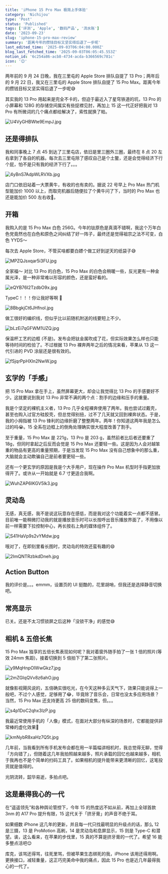 ```yaml
---
title: 'iPhone 15 Pro Max 极简上手体验'
category: 'Nichijou'
type: 'Post'
status: 'Published'
tags: ['评测', 'Apple', '数码产品', '流水账']
date: '2023-09-23'
slug: 'iphone-15-pro-max-review'
summary: '距离今年的攒钱目标又坚实得后退了一步呢'
last_edited_time: '2025-09-03T06:04:00.000Z'
blog_last_fetched_time: '2025-09-03T06:05:45.553Z'
notion_id: '6c254a86-acb8-4734-acda-b366569c781c'
icon: '😊'
---
```


两年前的 9 月 24 日晚，我在三里屯的 Apple Store 排队自提了 13 Pro；两年后的 9 月 22 日，我又在三里屯的 Apple Store 排队自提了 15 Pro Max。距离今年的攒钱目标又坚实得后退了一步呢😅

其实我的 13 Pro 用起来是完全不卡的，但迫于最近入了星穹铁道的坑，13 Pro 的小屏幕和 128G 的存储空间属实有些捉襟见肘，再加上 15 这一代正好把我对 13 Pro 有所微词的几个痛点都给解决了，索性就换了帕。

![U4VyGHBWte9EmpJ.jpg](https://cdn.sa.net/2024/03/16/U4VyGHBWte9EmpJ.jpg)

## 还是得排队

我和同事晚上 7 点 45 到达了三里屯店，依旧是里三圈外三圈，最终在 8 点 20 左右拿到了各自的机器。每次去三里屯除了感叹自己是个土鳖，还是会觉得经济下行个屁，怕不是只有我的经济下行了。。。

![4yBnS7AdpWLRVXb.jpg](https://cdn.sa.net/2024/03/16/4yBnS7AdpWLRVXb.jpg)

店门口依旧站着一大票黄牛，有收的也有卖的。据说 22 号早上 Pro Max 热门机型能加价 1000 以上，而取完机器后随便拉了个黄牛问了下，当时的 Pro Max 也还是能加价 500 左右收🥲。

## 开箱

我购入的是 15 Pro Max 白色 256G。今年的钛原色是真滴不错啊，我这个万年白色党竟然也在白色和原色之间纠结了好一阵子，最终还是觉得祖宗之法不可变，白色 YYDS～

每次去 Apple Store，不管买啥都要白嫖个做工好到逆天的纸袋子😅

![MPZQJsxqar5i3FU.jpg](https://cdn.sa.net/2024/03/16/MPZQJsxqar5i3FU.jpg)

全家福～ 对比 13 Pro 的白色，15 Pro Max 的白色会稍暖一些，反光更有一种金属光泽，是一种非常难以形容的颜色，还是蛮好看的。

![eQYB76I2TzdbO9x.jpg](https://cdn.sa.net/2024/03/16/eQYB76I2TzdbO9x.jpg)

TypeC！！！你让我好等啊 🫠

![8BbgkjCt6JHfnol.jpg](https://cdn.sa.net/2024/03/16/8BbgkjCt6JHfnol.jpg)

做工很好的编织线，但似乎比以前随机附送的线要短上不少。

![bLzEi7qGFWM1UZQ.jpg](https://cdn.sa.net/2024/03/16/bLzEi7qGFWM1UZQ.jpg)

保温杯工艺的边框 (不是)。发布会把钛金属吹成了花，但实际效果怎么样也只能等待时间的检验了。不过根据 13 Pro 裸奔两年之后的情况来看，苹果从 13 这一代引进的 PVD 涂层还是很有效的。

![fSjqrPpHXln2NwW.jpg](https://cdn.sa.net/2024/03/16/fSjqrPpHXln2NwW.jpg)

## 玄学的「手感」

把 15 Pro Max 拿在手上，虽然屏幕更大，却会让我觉得比 13 Pro 的手感要好不少。这就要说到我对 13 Pro 非常不满的两个点：割手的边缘和压手的重量。

我是个坚定的裸机主义者，13 Pro 几乎全程裸奔使用了两年。我也尝试过戴壳，甚至也购入过官方硅胶壳，但总觉得别扭，过不了几天就又回到裸奔状态。于是，我的小拇指被 13 Pro 锋利的边缘折磨了整整两年。两年！你知道这两年我是怎么过的吗😭。15 全系在边框上的倒角处理确实很大程度改善了割手。

至于重量，15 Pro Max 是 221g，13 Pro 是 203 g，虽然前者比后者还要重了 18g，但同时拿起之后反而会觉是 15 Pro Max 还要轻一些。这是因为人会对越笨重的物品有更高的重量预期，于是当发现 15 Pro Max 没有自己想象中的那么重，大脑就会主动欺骗自己是前者要更轻一些。

还有一个更玄学的原因是我是个大手用户，现在操作 Pro Max 机型时手指更加放得开了。或许从一开始就是 6.7 寸更适合我啊。

![WuhZAP6IKGV5lk3.jpg](https://cdn.sa.net/2024/03/16/WuhZAP6IKGV5lk3.jpg)

## **灵动岛**

无感，真无感，我不是说这玩意存在感低，而是我对这个功能着实一点都不感冒。目前唯一能稍微打动我的就是播放音乐时可以长按呼出音乐播放界面了，不用像以前一样需要下拉控制中心，再长按右上角的媒体组件了。

![S41HaVp9s2vYMdw.jpg](https://cdn.sa.net/2024/03/16/S41HaVp9s2vYMdw.jpg)

哦对了，在即刻里看长图时，灵动岛的特效还蛮有趣的😄

![2ImQNTRzbkdDneh.jpg](https://cdn.sa.net/2024/03/16/2ImQNTRzbkdDneh.jpg)

## Action Button

我的评价是。。。emmm，设置页的 UI 挺酷的，花里胡哨，但我还是选择静音切换吧。

## 常亮显示

已关。还是不太习惯锁屏之后这种「没锁干净」的感觉😅

## 相机 & 五倍长焦

15 Pro Max 独享的五倍长焦表现如何呢？我对着窗外随手拍了一张 1 倍的照片(等效 24mm 焦距)，接着切换到 5 倍拍下了第二张照片。

![y9MqHnpOlWwGkz7.jpg](https://cdn.sa.net/2024/03/16/y9MqHnpOlWwGkz7.jpg)

![2mZGIqQVv8z6ahO.jpg](https://cdn.sa.net/2024/03/16/2mZGIqQVv8z6ahO.jpg)

就像影视飓风说的，五倍确实很吃光，在今天这种多云天气下，效果只能说得上一般吧，不过个人感觉，足够用了😂，毕竟除了音乐会，日常也没太多应用场景？当然，15 Pro Max 还支持更高 25 倍的数码变焦，但。。。

![s4p1DoC2qhx3lzP.jpg](https://cdn.sa.net/2024/03/16/s4p1DoC2qhx3lzP.jpg)

我最近常使用手机的「人像」模式，在面对大部分有纵深的场景时，它都能提供非常棒的虚化效果🤞

![kmNybR8xaHz7Q5t.jpg](https://cdn.sa.net/2024/03/16/kmNybR8xaHz7Q5t.jpg)

几年前，当我看到所有手机发布会都在用一半篇幅讲相机时，我总觉得无聊，觉得「方向错了」，但随着这几年我拍照越来越多，照片承载的回忆也越来越多，相机于我再也不是个简单的扫码工具了。如果相机的提升能带来更清晰的回忆，这笔投资就是值得的。

光阴流转，韶华易逝，多拍点吧。

## 这是最得我心的一代

在“遥遥领先”和各种舆论管控下，今年 15 的热度远不如从前，再加上全球首款 3nm 的 A17 Pro 提升有限，15 这代关于「挤牙膏」的声音不绝于耳。

如果细数 iPhone 这几年的更新，并且每一代只找最明显的升级点的话，那么 12 是三摄，13 是 ProMotion 高刷，14 是灵动岛和息屏显示，15 则是 Type-C 和潜望。诶，这么看来，在苹果的步伐里，15 真的不算是挤牙膏的一代了。希望 16 能多整点活吧😌

库克，该骂还得骂，往死里骂，但被苹果生态绑死的我，iPhone 该用还得用啊。更换接口，减轻重量，这正巧完美命中我的痛点，因此 15 Pro 也是近几年最得我心的一代了。

